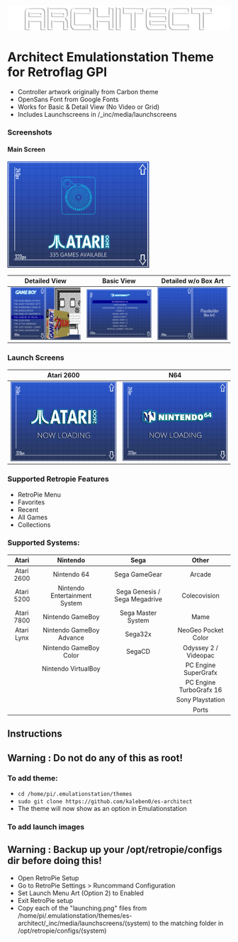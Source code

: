 ![Logo1](/_inc/images/logo.png)

<h1>Architect Emulationstation Theme for Retroflag GPI </h1>

* Controller artwork originally from Carbon theme
* OpenSans Font from Google Fonts
* Works for Basic & Detail View (No Video or Grid)
* Includes Launchscreens in /_inc/media/launchscreens

<h3>Screenshots</h3>

<h4>Main Screen</h4>

![Screenshot1](/screenshots/architect-main.png)

| Detailed View | Basic View | Detailed w/o Box Art
| --- | --- | ---
| ![Screenshot2](/screenshots/architect-detail-list.png) | ![Screenshot3](/screenshots/architect-basic-list.png) | ![Screenshot4](/screenshots/background-grid.png)

<h3>Launch Screens</h3>

| Atari 2600 | N64 |
| --- | --- |
| ![Screenshot7](/screenshots/launching.png) | ![Screenshot8](/screenshots/launching_2.png) |


<h3>Supported Retropie Features</h3>

* RetroPie Menu 
* Favorites
* Recent
* All Games
* Collections

<h3>Supported Systems:</h3>

| Atari | Nintendo | Sega | Other 
| :---: | :---: | :---: | :---:
| Atari 2600 |  Nintendo 64 | Sega GameGear | Arcade 
| Atari 5200 |  Nintendo Entertainment System | Sega Genesis / Sega Megadrive | Colecovision 
| Atari 7800 | Nintendo GameBoy | Sega Master System | Mame
| Atari Lynx | Nintendo GameBoy Advance | Sega32x | NeoGeo Pocket Color
|  | Nintendo GameBoy Color | SegaCD |  Odyssey 2 / Videopac
|  |  Nintendo VirtualBoy |  | PC Engine SuperGrafx
|  |  |  | PC Engine TurboGrafx 16
|  |  |  | Sony Playstation
|  |  |  | Ports 

<h2>Instructions</h2>

<h2>Warning : Do not do any of this as root! </h2>

<h3>To add theme: </h3>

* `cd /home/pi/.emulationstation/themes`
* `sudo git clone https://github.com/kaleben0/es-architect`
* The theme will now show as an option in Emulationstation


<h3>To add launch images</h3>

<h2>Warning : Backup up your /opt/retropie/configs dir before doing this!</h2>

* Open RetroPie Setup
* Go to RetroPie Settings > Runcommand Configuration
* Set Launch Menu Art (Option 2) to Enabled
* Exit RetroPie setup
* Copy each of the "launching.png" files from /home/pi/.emulationstation/themes/es-architect/_inc/media/launchscreens/(system) to the matching folder in /opt/retropie/configs/(system) 
